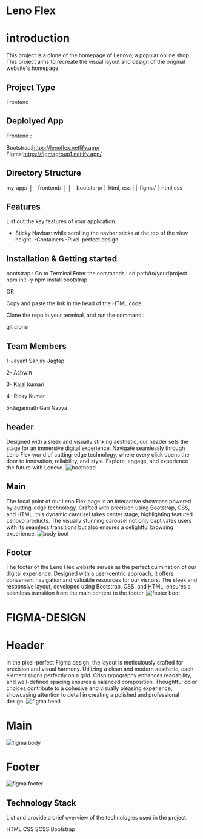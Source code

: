 # Leno Flex
# introduction
This project is a clone of the homepage of Lenovo, a popular online shop. This project aims to recreate the visual layout and design of the original website's homepage.
## Project Type
Frontend 
## Deplolyed App
Frontend :

Bootstrap:https://lenoflex.netlify.app/                                                                                                                                                                                                            
Figma:https://figmagroup1.netlify.app/
## Directory Structure
my-app/
├─ frontend/
│  ├─ bootstarp/
  |-html, css
| |-figma/
   |-html,css
## Features
List out the key features of your application.

- Sticky Navbar: while scrolling the navbar sticks at the top of the view height.
-Containers
-Pixel-perfect design
## Installation & Getting started
bootstrap :
Go to Terminal
Enter the commands :
cd path/to/your/project
npm init -y
npm install bootstrap

OR

Copy and paste the link in the head of the HTML code:

<script src="https://cdn.jsdelivr.net/npm/bootstrap@5.3.3/dist/js/bootstrap.bundle.min.js" integrity="sha384-YvpcrYf0tY3lHB60NNkmXc5s9fDVZLESaAA55NDzOxhy9GkcIdslK1eN7N6jIeHz" crossorigin="anonymous"></script>
Clone the repo in your terminal, and run the command :

git clone [](https://github.com/jayantjagtap001/CW-Project-G1.git)
## Team Members
1-Jayant Sanjay Jagtap

2- Ashwin

3- Kajal kumari

4- Ricky Kumar

5-Jagannath Gari Navya
## header
Designed with a sleek and visually striking aesthetic, our header sets the stage for an immersive digital experience. Navigate seamlessly through Leno Flex world of cutting-edge technology, where every click opens the door to innovation, reliability, and style. Explore, engage, and experience the future with Lenovo.
![boothead](https://github.com/jayantjagtap001/CW-Project-G1/assets/154405741/40df3f85-100e-41f7-a786-a0cc6f38bbd6)

## Main
The focal point of our Leno Flex page is an interactive showcase powered by cutting-edge technology. Crafted with precision using Bootstrap, CSS, and HTML, this dynamic carousel takes center stage, highlighting featured Lenovo products. The visually stunning carousel not only captivates users with its seamless transitions but also ensures a delightful browsing experience.
![body boot](https://github.com/jayantjagtap001/CW-Project-G1/assets/154405741/2c063a99-0396-45df-b2da-1431b3f0424f)

## Footer
The footer of the Leno Flex website serves as the perfect culmination of our digital experience. Designed with a user-centric approach, it offers convenient navigation and valuable resources for our visitors. The sleek and responsive layout, developed using Bootstrap, CSS, and HTML, ensures a seamless transition from the main content to the footer.
![footer boot](https://github.com/jayantjagtap001/CW-Project-G1/assets/154405741/235910d3-9d89-4117-bf63-656ffb7f7a0b)

# FIGMA-DESIGN
# Header
In the pixel-perfect Figma design, the layout is meticulously crafted for precision and visual harmony. Utilizing a clean and modern aesthetic, each element aligns perfectly on a grid. Crisp typography enhances readability, and well-defined spacing ensures a balanced composition. Thoughtful color choices contribute to a cohesive and visually pleasing experience, showcasing attention to detail in creating a polished and professional design.
![figma head](https://github.com/jayantjagtap001/CW-Project-G1/assets/154405741/3c8247d1-4e69-4b1d-b71b-0e7ff191ebfa)

# Main
![figma body](https://github.com/jayantjagtap001/CW-Project-G1/assets/154405741/6074d94f-1d6a-41e5-832c-d74700291282)

# Footer
![figma footer](https://github.com/jayantjagtap001/CW-Project-G1/assets/154405741/6a0380ea-99e4-4c0a-ad5c-48b43b4efdb7)
## Technology Stack
List and provide a brief overview of the technologies used in the project.

HTML
CSS
SCSS
Bootstrap
